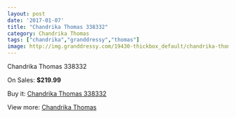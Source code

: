 ```yaml
---
layout: post
date: '2017-01-07'
title: "Chandrika Thomas 338332"
category: Chandrika Thomas
tags: ["chandrika","granddressy","thomas"]
image: http://img.granddressy.com/19430-thickbox_default/chandrika-thomas-338332.jpg
---
```

Chandrika Thomas 338332

On Sales: **$219.99**
<a href="https://www.granddressy.com/en/chandrika-thomas/18413-chandrika-thomas-338332.html"><amp-img layout="responsive" width="600" height="600" src="//img.granddressy.com/19430-thickbox_default/chandrika-thomas-338332.jpg" alt="Chandrika Thomas 338332 0" /></a>

Buy it: [Chandrika Thomas 338332](https://www.granddressy.com/en/chandrika-thomas/18413-chandrika-thomas-338332.html "Chandrika Thomas 338332")

View more: [Chandrika Thomas](https://www.granddressy.com/en/393-chandrika-thomas "Chandrika Thomas")